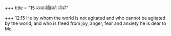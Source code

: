 +++
title = "15 यस्मान्नोद्विजते लोको"

+++
12.15 He by whom the world is not agitated and who cannot be agitated by
the world, and who is freed from joy, anger, fear and anxiety he is dear
to Me.
